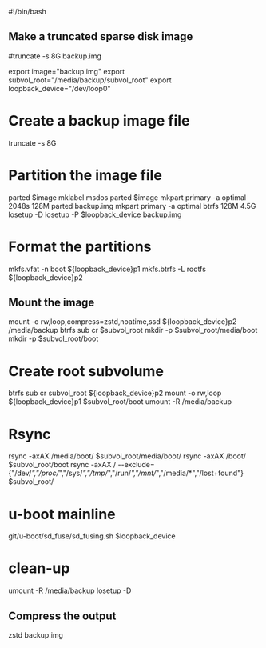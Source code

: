 #!/bin/bash

## Make a truncated sparse disk image
#truncate -s 8G backup.img

export image="backup.img"
export subvol_root="/media/backup/subvol_root"
export loopback_device="/dev/loop0"

# Create a backup image file
truncate -s 8G

# Partition the image file
parted $image mklabel msdos
parted $image mkpart primary -a optimal 2048s 128M
parted backup.img mkpart primary -a optimal btrfs 128M 4.5G
losetup -D
losetup -P $loopback_device backup.img

# Format the partitions
mkfs.vfat -n boot ${loopback_device}p1
mkfs.btrfs -L rootfs ${loopback_device}p2

## Mount the image
mount -o rw,loop,compress=zstd,noatime,ssd ${loopback_device}p2 /media/backup
btrfs sub cr $subvol_root
mkdir -p $subvol_root/media/boot
mkdir -p $subvol_root/boot

# Create root subvolume
btrfs sub cr subvol_root ${loopback_device}p2
mount -o rw,loop ${loopback_device}p1 $subvol_root/boot
umount -R /media/backup

# Rsync
rsync -axAX /media/boot/ $subvol_root/media/boot/
rsync -axAX /boot/ $subvol_root/boot
rsync -axAX / --exclude={"/dev/*","/proc/*","/sys/*","/tmp/*","/run/*","/mnt/*","/media/*","/lost+found"} $subvol_root/

# u-boot mainline
git/u-boot/sd_fuse/sd_fusing.sh $loopback_device

# clean-up
umount -R /media/backup
losetup -D

## Compress the output
zstd backup.img

